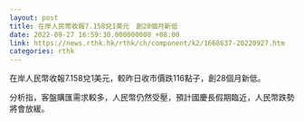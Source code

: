 ```yaml
---
layout: post
title: 在岸人民幣收報7.158兌1美元　創28個月新低
date: 2022-09-27 16:59:30.000000000 +08:00
link: https://news.rthk.hk/rthk/ch/component/k2/1668637-20220927.htm
categories: rthk
---
```


在岸人民幣收報7.158兌1美元，較昨日收市價跌116點子，創28個月新低。

分析指，客盤購匯需求較多，人民幣仍然受壓，預計國慶長假期臨近，人民幣跌勢將會放緩。
